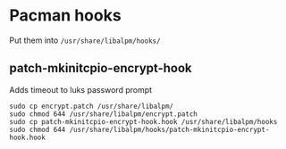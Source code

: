 # Pacman hooks

Put them into `/usr/share/libalpm/hooks/`

## patch-mkinitcpio-encrypt-hook

Adds timeout to luks password prompt

    sudo cp encrypt.patch /usr/share/libalpm/
    sudo chmod 644 /usr/share/libalpm/encrypt.patch
    sudo cp patch-mkinitcpio-encrypt-hook.hook /usr/share/libalpm/hooks
    sudo chmod 644 /usr/share/libalpm/hooks/patch-mkinitcpio-encrypt-hook.hook
